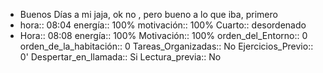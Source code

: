 - Buenos Días a mi jaja, ok no , pero bueno a lo que iba, primero
- hora:: 08:04
  energía:: 100%
  motivación:: 100%
  Cuarto:: desordenado
- Hora:: 08:08 
  energía:: 100%
  Motivación:: 100%
  orden_del_Entorno:: 0
  orden_de_la_habitación:: 0
  Tareas_Organizadas:: No
  Ejercicios_Previo:: 0'
  Despertar_en_llamada:: Si
  Lectura_previa:: No